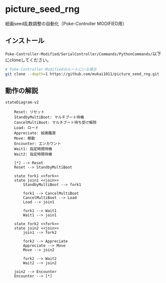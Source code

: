 # picture_seed_rng

絵画seed乱数調整の自動化（Poke-Controller MODIFIED用）

## インストール

`Poke-Controller-Modified/SerialController/Commands/PythonCommands/`以下にcloneしてください。

```sh
# Poke-Controller-Modifiedのルートにいる場合
git clone --depth=1 https://github.com/mukai1011/picture_seed_rng.git ./SerialController/Commands/PythonCommands/picture_seed_rng
```

## 動作の解説

```mermaid
stateDiagram-v2
    
    Reset: リセット
    StandbyMultiBoot: マルチブート待機
    CancelMultiBoot: マルチブート待ち受け解除
    Load: ロード
    Appreciate: 絵画鑑賞
    Move: 移動
    Encounter: エンカウント
    Wait1: 指定時間待機
    Wait2: 指定時間待機

    [*] --> Reset
    Reset --> StandbyMultiBoot
    
    state fork1 <<fork>>
    state join1 <<join>>
        StandbyMultiBoot --> fork1

        fork1 --> CancelMultiBoot
        CancelMultiBoot --> Load
        Load --> join1

        fork1 --> Wait1
        Wait1 --> join1

    state fork2 <<fork>>
    state join2 <<join>>
        join1 --> fork2

        fork2 --> Appreciate
        Appreciate --> Move
        Move --> join2

        fork2 --> Wait2
        Wait2 --> join2

    join2 --> Encounter
    Encounter --> [*]
```
